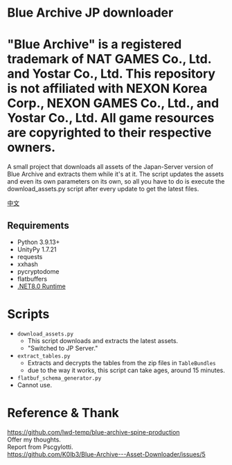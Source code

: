 # Blue Archive JP downloader
# "Blue Archive" is a registered trademark of NAT GAMES Co., Ltd. and Yostar Co., Ltd. This repository is not affiliated with NEXON Korea Corp., NEXON GAMES Co., Ltd., and Yostar Co., Ltd. All game resources are copyrighted to their respective owners.
A small project that downloads all assets of the Japan-Server version of Blue Archive and extracts them while it's at it.
The script updates the assets and even its own parameters on its own,
so all you have to do is execute the download_assets.py script after every update to get the latest files.


[中文](<https://github.com/fiseleo/Blue-Archive-JP-Downloader/blob/main/README%E4%B8%AD%E6%96%87.md> "Title")

## Requirements

- Python 3.9.13+
- UnityPy 1.7.21
- requests
- xxhash
- pycryptodome
- flatbuffers
- [.NET8.0 Runtime](https://dotnet.microsoft.com/en-us/download/dotnet/8.0)

# Scripts

- ``download_assets.py``
  - This script downloads and extracts the latest assets.
  - "Switched to JP Server."
- ``extract_tables.py``
  - Extracts and decrypts the tables from the zip files in ``TableBundles``
  - due to the way it works, this script can take ages, around 15 minutes.
- ``flatbuf_schema_generator.py``
- Cannot use.
  
# Reference & Thank
https://github.com/lwd-temp/blue-archive-spine-production  
Offer my thoughts.  
Report from Pscgylotti.  
https://github.com/K0lb3/Blue-Archive---Asset-Downloader/issues/5
